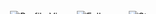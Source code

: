 <div align="center">
  <img src="https://capsule-render.vercel.app/api?type=waving&height=300&color=gradient&customColorList=6,11,20&text=Welcome%20to%20Divy's%20Galaxy&fontSize=50&fontAlignY=40&desc=Data%20Science%20%7C%20AI%20%7C%20Machine%20Learning&descAlignY=55&animation=twinkling" width="100%" style="animation: fadeIn 2s ease-in-out;"/>
</div>

<style>
@keyframes fadeIn {
  0% { opacity: 0; transform: translateY(-20px); }
  100% { opacity: 1; transform: translateY(0); }
}
@keyframes pulse {
  0% { transform: scale(1); }
  50% { transform: scale(1.05); }
  100% { transform: scale(1); }
}
.profile-badge:hover { animation: pulse 0.5s ease-in-out; }
</style>

<p align="center">
  <a href="https://git.io/typing-svg">
    <img src="https://readme-typing-svg.demolab.com?font=JetBrains+Mono&size=24&duration=2500&pause=800&color=00D9FF&center=true&vCenter=true&multiline=true&repeat=true&width=900&height=120&lines=Hey+%F0%9F%91%8B+I'm+Divy+-+Data+Science+%26+AI+Visionary;Crafting+Intelligence+from+Data+%F0%9F%A7%A0;Building+AI+for+Real-World+Impact+%F0%9F%9A%80;Growing+Through+Code+%26+Curiosity+%F0%9F%8C%B1" alt="Typing SVG" style="animation: fadeIn 3s ease-in-out;" />
  </a>
</p>

<div align="center">
  <a href="https://github.com/dvy246" class="profile-badge">
    <img src="https://img.shields.io/badge/Profile%20Views-0-blue?style=for-the-badge&logo=eye&logoColor=white&labelColor=101010&color=00d9ff" alt="Profile Views"/>
  </a>
  <a href="https://github.com/dvy246?tab=followers" class="profile-badge">
    <img src="https://img.shields.io/github/followers/dvy246?label=Followers&style=for-the-badge&logo=github&logoColor=white&labelColor=101010&color=00d9ff" alt="Followers"/>
  </a>
  <a href="https://github.com/dvy246?tab=repositories" class="profile-badge">
    <img src="https://img.shields.io/github/stars/dvy246?label=Stars&style=for-the-badge&logo=github&logoColor=white&labelColor=101010&color=00d9ff" alt="Stars"/>
  </a>
</div>

<br/>

<div align="center">
  <img src="https://user-images.githubusercontent.com/74038190/212284100-561aa473-3905-4a80-b561-0d28506553ee.gif" width="700" style="border-radius: 15px; box-shadow: 0 4px 15px rgba(0, 217, 255, 0.3);"/>
</div>

<br/>

## <img src="https://user-images.githubusercontent.com/74038190/216122041-518ac897-8d92-4c6b-9b3f-ca01dcaf38ee.png" width="30" /> About Me

<img align="right" alt="Coding" width="400" src="https://user-images.githubusercontent.com/74038190/229223263-cf2e4b07-2615-4f87-9c38-e37600f8381a.gif" style="border-radius: 10px; animation: fadeIn 2s ease-in-out;">

```python
class Divy:
    def __init__(self):
        self.username = "dvy246"
        self.role = "Data Scientist & AI Engineer"
        self.current_focus = [
            "Machine Learning",
            "Deep Learning",
            "MLOps",
            "LangGraph & Agentic AI"
        ]
        self.hobbies = ["📊 Data Analysis", "🤖 Building AI Models", "📚 Lifelong Learning"]
        
    def get_daily_motto(self):
        return "Every dataset tells a story — I bring it to life 💡"
    
    def current_mission(self):
        return "Turning raw data into actionable intelligence"

me = Divy()
print(me.get_daily_motto())



🎯 What Drives Me

💼 Mission: Solving complex problems with data-driven solutions  
🧠 Passion: Transforming data chaos into clear insights  
🚀 Current Focus: Deep Learning, NLP, Computer Vision, MLOps  
🌱 Philosophy: Continuous learning fuels innovation  
🤝 Collaboration: Open to exciting AI/ML projects  
⚡ Fun Fact: Every line of code is a step toward greatness




  


<img src="https://user-images.githubusercontent.com/74038190/212257

